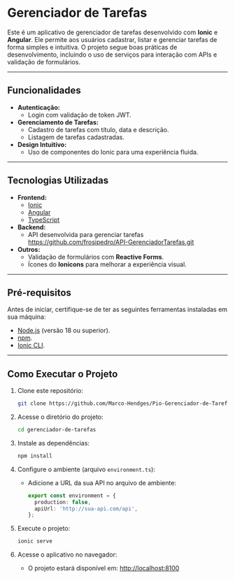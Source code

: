 # Gerenciador de Tarefas

Este é um aplicativo de gerenciador de tarefas desenvolvido com **Ionic** e **Angular**. Ele permite aos usuários cadastrar, listar e gerenciar tarefas de forma simples e intuitiva. O projeto segue boas práticas de desenvolvimento, incluindo o uso de serviços para interação com APIs e validação de formulários.

---

## **Funcionalidades**

- **Autenticação:**
  - Login com validação de token JWT.
- **Gerenciamento de Tarefas:**
  - Cadastro de tarefas com título, data e descrição.
  - Listagem de tarefas cadastradas.
- **Design Intuitivo:**
  - Uso de componentes do Ionic para uma experiência fluida.

---

## **Tecnologias Utilizadas**

- **Frontend:**
  - [Ionic](https://ionicframework.com/)
  - [Angular](https://angular.io/)
  - [TypeScript](https://www.typescriptlang.org/)
- **Backend:**
  - API desenvolvida para gerenciar tarefas https://github.com/frosipedro/API-GerenciadorTarefas.git
- **Outros:**
  - Validação de formulários com **Reactive Forms**.
  - Ícones do **Ionicons** para melhorar a experiência visual.

---

## **Pré-requisitos**

Antes de iniciar, certifique-se de ter as seguintes ferramentas instaladas em sua máquina:

- [Node.js](https://nodejs.org/) (versão 18 ou superior).
- [npm](https://www.npmjs.com/).
- [Ionic CLI](https://ionicframework.com/docs/cli/overview).

---

## **Como Executar o Projeto**

1. Clone este repositório:
   ```bash
   git clone https://github.com/Marco-Hendges/Pio-Gerenciador-de-Tarefas.git
   ```

2. Acesse o diretório do projeto:
   ```bash
   cd gerenciador-de-tarefas
   ```

3. Instale as dependências:
   ```bash
   npm install
   ```

4. Configure o ambiente (arquivo `environment.ts`):
   - Adicione a URL da sua API no arquivo de ambiente:
     ```typescript
     export const environment = {
       production: false,
       apiUrl: 'http://sua-api.com/api',
     };
     ```

5. Execute o projeto:
   ```bash
   ionic serve
   ```

6. Acesse o aplicativo no navegador:
   - O projeto estará disponível em: [http://localhost:8100](http://localhost:8100)



